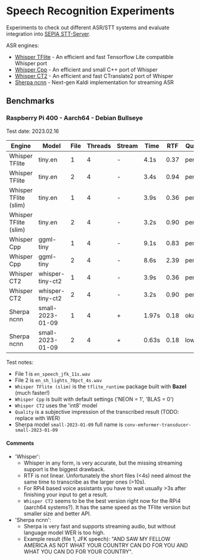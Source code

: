 # Speech Recognition Experiments

Experiments to check out different ASR/STT systems and evaluate integration into [SEPIA STT-Server](https://github.com/SEPIA-Framework/sepia-stt-server).  
  
ASR engines:
- [Whisper TFlite](whisper-tflite) - An efficient and fast Tensorflow Lite compatible Whisper port
- [Whisper Cpp](whisper-cpp) - An efficient and small C++ port of Whisper
- [Whisper CT2](whisper-ct2) - An efficient and fast CTranslate2 port of Whisper
- [Sherpa ncnn](sherpa-ncnn) - Next-gen Kaldi implementation for streaming ASR

## Benchmarks

### Raspberry Pi 400 - Aarch64 - Debian Bullseye

Test date: 2023.02.16

| Engine | Model | File | Threads | Stream | Time | RTF | Quality |
| ------ | ----- | ---- | -- | ------ | ---- | --- | ------- |
| Whisper TFlite | tiny.en | 1 | 4 | - | 4.1s | 0.37 | perfect |
| Whisper TFlite | tiny.en | 2 | 4 | - | 3.4s | 0.94 | perfect |
| Whisper TFlite (slim) | tiny.en | 1 | 4 | - | 3.9s | 0.36 | perfect |
| Whisper TFlite (slim) | tiny.en | 2 | 4 | - | 3.2s | 0.90 | perfect |
| Whisper Cpp | ggml-tiny | 1 | 4 | - | 9.1s | 0.83 | perfect |
| Whisper Cpp | ggml-tiny | 2 | 4 | - | 8.6s | 2.39 | perfect |
| Whisper CT2 | whisper-tiny-ct2 | 1 | 4 | - | 3.9s | 0.36 | perfect |
| Whisper CT2 | whisper-tiny-ct2 | 2 | 4 | - | 3.2s | 0.90 | perfect |
| Sherpa ncnn | small-2023-01-09 | 1 | 4 | + | 1.97s | 0.18 | okayish |
| Sherpa ncnn | small-2023-01-09 | 2 | 4 | + | 0.63s | 0.18 | low |

Test notes:
- File 1 is `en_speech_jfk_11s.wav`
- File 2 is `en_sh_lights_70pct_4s.wav`
- `Whisper TFlite (slim)` is the `tflite_runtime` package built with **Bazel** (much faster!)
- `Whisper Cpp` is built with default settings ('NEON = 1', 'BLAS = 0')
- `Whisper CT2` uses the 'int8' model
- `Quality` is a subjective impression of the transcribed result (TODO: replace with WER)
- Sherpa model `small-2023-01-09` full name is `conv-emformer-transducer-small-2023-01-09`

#### Comments

- 'Whisper':
  - Whisper in any form, is very accurate, but the missing streaming support is the biggest drawback.
  - RTF is not linear. Unfortunately the short files (<4s) need almost the same time to transcribe as the larger ones (>10s).
  - For RPi4 based voice assistants you have to wait usually >3s after finishing your input to get a result.
  - `Whisper CT2` seems to be the best version right now for the RPi4 (aarch64 systems?). It has the same speed as the TFlite version but smaller size and better API.
- 'Sherpa ncnn':
  - Sherpa is very fast and supports streaming audio, but without language model WER is too high.
  - Example result (file 1, JFK speech): "AND SAW MY FELLOW AMERICA AS NOT WHAT YOUR COUNTRY CAN DO FOR YOU AND WHAT YOU CAN DO FOR YOUR COUNTRY".
